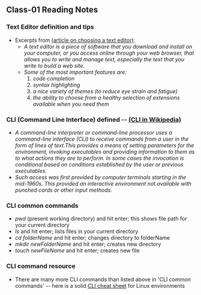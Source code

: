 ## Class-01 Reading Notes  
### Text Editor definition and tips

* Excerpts from [(article on choosing a text editor)](https://codefellows.github.io/code-102-guide/curriculum/class-02/Choosing-A-Text-Editor--The-Older-Coder.pdf): 
  *   *A text editor is a piece of software that you download and install on your computer, or you access online through your web browser, that allows you to write and manage text, especially the text that you write to build a web site.*
    + *Some of the most important features are:*
      1. *code completion*
      2. *syntax highlighting*
      3. *a nice variety of themes (to reduce eye strain and fatigue)*
      4. *the ability to choose from a healthy selection of extensions available when you need them*



### CLI (Command Line Interface) defined -- [(CLI in Wikipedia)](https://en.wikipedia.org/wiki/Command-line_interface)
* *A command-line interpreter or command-line processor uses a command-line interface (CLI) to receive commands from a user in the form of lines of text.This provides a means of setting parameters for the environment, invoking executables and providing information to them as to what actions they are to perform. In some cases the invocation is conditional based on conditions established by the user or previous executables.*
* *Such access was first provided by computer terminals starting in the mid-1960s. This provided an interactive environment not available with punched cards or other input methods.*

### CLI common commands 
* *pwd* (present working directory) and hit enter; this shows file path for your current directory
* *ls* and hit enter; lists files in your current directory
* *cd folderName* and hit enter; changes directory to folderName
* *mkdir newFolderName* and hit enter; creates new directory
* *touch newFileName* and hit enter; creates new file

### CLI command resource
* There are many more CLI commands than listed above in 'CLI common commands' -- here is a solid [CLI cheat sheet](https://cheatography.com/davechild/cheat-sheets/linux-command-line/) for Linux environments
